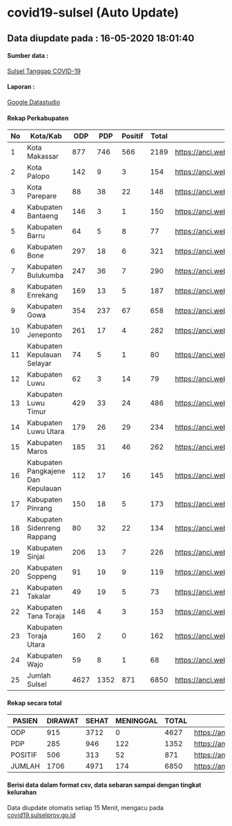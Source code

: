 
# covid19-sulsel (Auto Update)

## Data diupdate pada : 16-05-2020 18:01:40

#### Sumber data :
[Sulsel Tanggap COVID-19](https://covid19.sulselprov.go.id)

#### Laporan :
[Google Datastudio](https://datastudio.google.com/s/jythWGc1j4w)

#### Rekap Perkabupaten 
|No|Kota/Kab|ODP|PDP|Positif|Total|Link|
| --- | --- | --- | --- | --- | --- | --- |
|1|Kota Makassar|877|746|566|2189|https://anci.web.id/cor/kota_makassar|
|2|Kota Palopo|142|9|3|154|https://anci.web.id/cor/kota_palopo|
|3|Kota Parepare|88|38|22|148|https://anci.web.id/cor/kota_parepare|
|4|Kabupaten Bantaeng|146|3|1|150|https://anci.web.id/cor/kabupaten_bantaeng|
|5|Kabupaten Barru|64|5|8|77|https://anci.web.id/cor/kabupaten_barru|
|6|Kabupaten Bone|297|18|6|321|https://anci.web.id/cor/kabupaten_bone|
|7|Kabupaten Bulukumba|247|36|7|290|https://anci.web.id/cor/kabupaten_bulukumba|
|8|Kabupaten Enrekang|169|13|5|187|https://anci.web.id/cor/kabupaten_enrekang|
|9|Kabupaten Gowa|354|237|67|658|https://anci.web.id/cor/kabupaten_gowa|
|10|Kabupaten Jeneponto|261|17|4|282|https://anci.web.id/cor/kabupaten_jeneponto|
|11|Kabupaten Kepulauan Selayar|74|5|1|80|https://anci.web.id/cor/kabupaten_kepulauan_selayar|
|12|Kabupaten Luwu|62|3|14|79|https://anci.web.id/cor/kabupaten_luwu|
|13|Kabupaten Luwu Timur|429|33|24|486|https://anci.web.id/cor/kabupaten_luwu_timur|
|14|Kabupaten Luwu Utara|179|26|29|234|https://anci.web.id/cor/kabupaten_luwu_utara|
|15|Kabupaten Maros|185|31|46|262|https://anci.web.id/cor/kabupaten_maros|
|16|Kabupaten Pangkajene Dan Kepulauan|112|17|16|145|https://anci.web.id/cor/kabupaten_pangkajene_dan_kepulauan|
|17|Kabupaten Pinrang|150|18|5|173|https://anci.web.id/cor/kabupaten_pinrang|
|18|Kabupaten Sidenreng Rappang|80|32|22|134|https://anci.web.id/cor/kabupaten_sidenreng_rappang|
|19|Kabupaten Sinjai|206|13|7|226|https://anci.web.id/cor/kabupaten_sinjai|
|20|Kabupaten Soppeng|91|19|9|119|https://anci.web.id/cor/kabupaten_soppeng|
|21|Kabupaten Takalar|49|19|5|73|https://anci.web.id/cor/kabupaten_takalar|
|22|Kabupaten Tana Toraja|146|4|3|153|https://anci.web.id/cor/kabupaten_tana_toraja|
|23|Kabupaten Toraja Utara|160|2|0|162|https://anci.web.id/cor/kabupaten_toraja_utara|
|24|Kabupaten Wajo|59|8|1|68|https://anci.web.id/cor/kabupaten_wajo|
|25|Jumlah Sulsel|4627|1352|871|6850|https://anci.web.id/cor/jumlah_sulsel|

#### Rekap secara total

| PASIEN | DIRAWAT | SEHAT | MENINGGAL | TOTAL | LINK |
| ---- | -------- | ---- | ---- |  ---- | ---- |
| ODP | 915 | 3712 | 0 | 4627 | https://anci.web.id/cor/odp_detail.html |
| PDP | 285 | 946 | 122 | 1352 | https://anci.web.id/cor/pdp_detail.html |
| POSITIF | 506 | 313 | 52 | 871 | https://anci.web.id/cor/positif_detail.html |
| JUMLAH | 1706 | 4971 | 174 | 6850 | https://anci.web.id/cor/jumlah_sulsel/ |

 
#### Berisi data dalam format csv, data sebaran sampai dengan tingkat kelurahan

Data diupdate otomatis setiap 15 Menit, mengacu pada [covid19.sulselprov.go.id](https://covid19.sulselprov.go.id)

